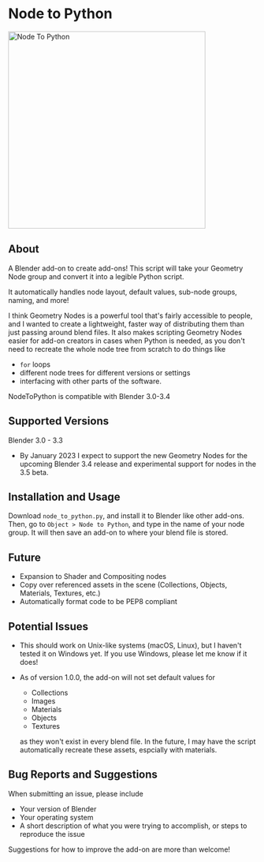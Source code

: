# Node to Python
<img 
     src="https://github.com/BrendanParmer/NodeToPython/blob/main/img/ntp.jpg" 
     alt="Node To Python" 
     width = "400" 
     height = "400"
    >

## About
A Blender add-on to create add-ons! This script will take your Geometry Node group and convert it into a legible Python script. 

It automatically handles node layout, default values, sub-node groups, naming, and more! 

I think Geometry Nodes is a powerful tool that's fairly accessible to people, and I wanted to create a lightweight, faster way of distributing them than just passing around blend files. It also makes scripting Geometry Nodes easier for add-on creators in cases when Python is needed, as you don't need to recreate the whole node tree from scratch to do things like
* `for` loops
* different node trees for different versions or settings
* interfacing with other parts of the software. 

NodeToPython is compatible with Blender 3.0-3.4

## Supported Versions
Blender 3.0 - 3.3

* By January 2023 I expect to support the new Geometry Nodes for the upcoming Blender 3.4 release and experimental support for nodes in the 3.5 beta.

## Installation and Usage
Download `node_to_python.py`, and install it to Blender like other add-ons. Then, go to `Object > Node to Python`, and type in the name of your node group. It will then save an add-on to where your blend file is stored.

## Future
* Expansion to Shader and Compositing nodes
* Copy over referenced assets in the scene (Collections, Objects, Materials, Textures, etc.)
* Automatically format code to be PEP8 compliant

## Potential Issues
* This should work on Unix-like systems (macOS, Linux), but I haven't tested it on Windows yet. If you use Windows, please let me know if it does!
* As of version 1.0.0, the add-on will not set default values for
    * Collections
    * Images
    * Materials
    * Objects
    * Textures

    as they won't exist in every blend file. In the future, I may have the script automatically recreate these assets, espcially with materials. 

## Bug Reports and Suggestions

When submitting an issue, please include 

* Your version of Blender
* Your operating system
* A short description of what you were trying to accomplish, or steps to reproduce the issue

Suggestions for how to improve the add-on are more than welcome!